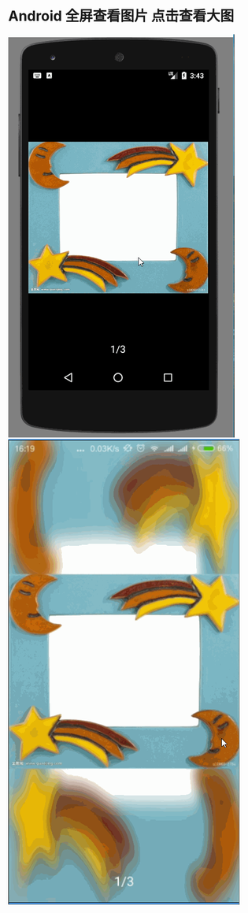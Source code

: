 # Android 全屏查看图片  点击查看大图
![](https://github.com/SomnusWu/AndroidPhotoViewDemo/blob/master/imags/xx11Cs.gif)
![](https://github.com/SomnusWu/AndroidPhotoViewDemo/blob/master/imags/xx11Cs2.gif)
